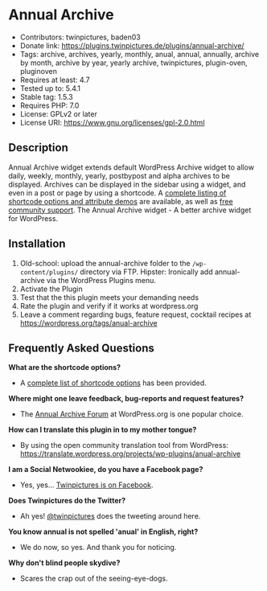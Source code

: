 Annual Archive
================

* Contributors: twinpictures, baden03
* Donate link: https://plugins.twinpictures.de/plugins/annual-archive/
* Tags: archive, archives, yearly, monthly, anual, annual, annually, archive by month, archive by year, yearly archive, twinpictures, plugin-oven, pluginoven
* Requires at least: 4.7
* Tested up to: 5.4.1
* Stable tag: 1.5.3
* Requires PHP: 7.0
* License: GPLv2 or later
* License URI: https://www.gnu.org/licenses/gpl-2.0.html

Description
-----------

Annual Archive widget extends default WordPress Archive widget to allow daily, weekly, monthly, yearly, postbypost and alpha archives to be displayed.  Archives can be displayed in the sidebar using a widget, and even in a post or page by using a shortcode. A <a href='https://plugins.twinpictures.de/plugins/annual-archive/documentation/'>complete listing of shortcode options and attribute demos</a> are available, as well as <a href='https://wordpress.org/tags/anual-archive'>free community support</a>. The Annual Archive widget - A better archive widget for WordPress.

Installation
------------

1. Old-school: upload the annual-archive folder to the `/wp-content/plugins/` directory via FTP.  Hipster: Ironically add annual-archive via the WordPress Plugins menu.
1. Activate the Plugin
1. Test that the this plugin meets your demanding needs
1. Rate the plugin and verify if it works at wordpress.org
1. Leave a comment regarding bugs, feature request, cocktail recipes at https://wordpress.org/tags/anual-archive

Frequently Asked Questions
--------------------------

<b>What are the shortcode options?</b>
* A <a href='https://plugins.twinpictures.de/plugins/annual-archive/documentation/'>complete list of shortcode options</a> has been provided.

<b>Where might one leave feedback, bug-reports and request features?</b>
* The <a href='https://wordpress.org/tags/anual-archive'>Annual Archive Forum</a> at WordPress.org is one popular choice.

<b>How can I translate this plugin in to my mother tongue?</b>
* By using the open community translation tool from WordPress: https://translate.wordpress.org/projects/wp-plugins/anual-archive

<b>I am a Social Netwookiee, do you have a Facebook page?</b>
* Yes, yes... <a href='https://www.facebook.com/twinpictures'>Twinpictures is on Facebook</a>.

<b>Does Twinpictures do the Twitter?</b>
* Ah yes! <a href='https://twitter.com/#!/twinpictures/'>@twinpictures</a> does the tweeting around here.

<b>You know annual is not spelled 'anual' in English, right?</b>
* We do now, so yes.  And thank you for noticing.

<b>Why don't blind people skydive?</b>
* Scares the crap out of the seeing-eye-dogs.
